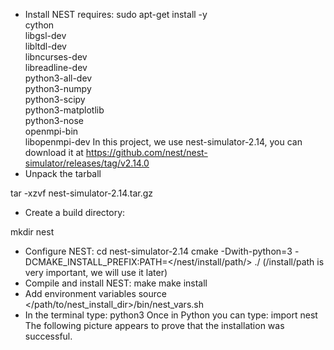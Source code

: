 * Install NEST requires:
sudo apt-get install -y \
cython \
libgsl-dev \
libltdl-dev \
libncurses-dev \
libreadline-dev \
python3-all-dev \
python3-numpy \
python3-scipy \
python3-matplotlib \
python3-nose \
openmpi-bin \
libopenmpi-dev
In this project, we use nest-simulator-2.14, you can download it at https://github.com/nest/nest-simulator/releases/tag/v2.14.0
* Unpack the tarball

tar -xzvf nest-simulator-2.14.tar.gz
* Create a build directory:

mkdir nest
* Configure NEST:
cd nest-simulator-2.14 
cmake -Dwith-python=3 -DCMAKE_INSTALL_PREFIX:PATH=</nest/install/path/> ./
(/install/path is very important, we will use it later)
* Compile and install NEST:
make
make install
* Add environment variables
source </path/to/nest_install_dir>/bin/nest_vars.sh
* In the terminal type:
python3
  Once in Python you can type:
import nest
  The following picture appears to prove that the installation was successful.
